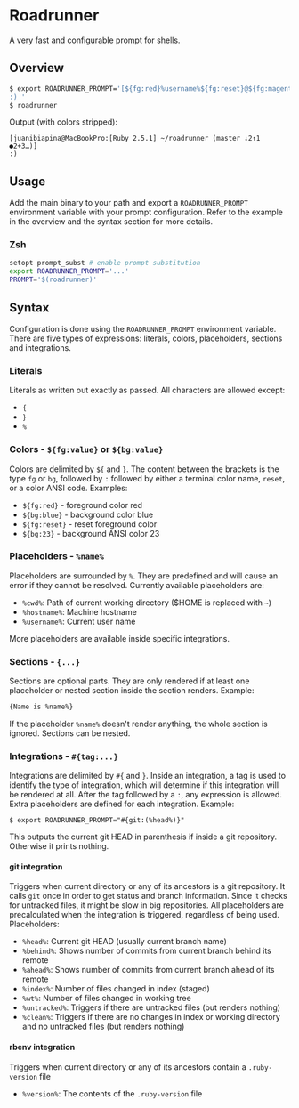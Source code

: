 # Roadrunner

A very fast and configurable prompt for shells.

## Overview

```sh
$ export ROADRUNNER_PROMPT='[${fg:red}%username%${fg:reset}@${fg:magenta}%hostname%${fg:reset}:#{rbenv:${fg:green}[Ruby %version%] }${fg:blue}%cwd%${fg:reset}#{git: ({${fg:magenta}%head%{reset}}{ ${fg:reset}{↓%behind%}{↑%ahead%}}{ {${fg:green}●%index%${fg:reset}}{${fg:red}+%wt%${fg:reset}}{${fg:reset}…%untracked%}{${fg:green}✓%clean%${fg:reset}})})}{reset}]
:) '
$ roadrunner
```

Output (with colors stripped):

```
[juanibiapina@MacBookPro:[Ruby 2.5.1] ~/roadrunner (master ↓2↑1 ●2+3…)]
:) 
```

## Usage

Add the main binary to your path and export a `ROADRUNNER_PROMPT` environment
variable with your prompt configuration. Refer to the example in the overview
and the syntax section for more details.

### Zsh

```sh
setopt prompt_subst # enable prompt substitution
export ROADRUNNER_PROMPT='...'
PROMPT='$(roadrunner)'
```

## Syntax

Configuration is done using the `ROADRUNNER_PROMPT` environment variable. There
are five types of expressions: literals, colors, placeholders, sections and integrations.

### Literals

Literals as written out exactly as passed. All characters are allowed except:

- `{`
- `}`
- `%`

### Colors - `${fg:value}` or `${bg:value}`

Colors are delimited by `${` and `}`. The content between the brackets is the
type `fg` or `bg`, followed by `:` followed by either a terminal color name,
`reset`, or a color ANSI code. Examples:

- `${fg:red}` - foreground color red
- `${bg:blue}` - background color blue
- `${fg:reset}` - reset foreground color
- `${bg:23}` - background ANSI color 23

### Placeholders - `%name%`

Placeholders are surrounded by `%`. They are predefined and will cause an error
if they cannot be resolved. Currently available placeholders are:

- `%cwd%`: Path of current working directory ($HOME is replaced with `~`)
- `%hostname%`: Machine hostname
- `%username%`: Current user name

More placeholders are available inside specific integrations.

### Sections - `{...}`

Sections are optional parts. They are only rendered if at least one placeholder
or nested section inside the section renders. Example:

```sh
{Name is %name%}
```

If the placeholder `%name%` doesn't render anything, the whole section is
ignored. Sections can be nested.

### Integrations - `#{tag:...}`

Integrations are delimited by `#{` and `}`. Inside an integration, a tag is used
to identify the type of integration, which will determine if this integration
will be rendered at all. After the tag followed by a `:`, any expression is
allowed. Extra placeholders are defined for each integration.  Example:

```
$ export ROADRUNNER_PROMPT="#{git:(%head%)}"
```

This outputs the current git HEAD in parenthesis if inside a git repository.
Otherwise it prints nothing.

#### git integration

Triggers when current directory or any of its ancestors is a git repository. It
calls `git` once in order to get status and branch information. Since it checks
for untracked files, it might be slow in big repositories. All placeholders are
precalculated when the integration is triggered, regardless of being used.
Placeholders:

- `%head%`: Current git HEAD (usually current branch name)
- `%behind%`: Shows number of commits from current branch behind its remote
- `%ahead%`: Shows number of commits from current branch ahead of its remote
- `%index%`: Number of files changed in index (staged)
- `%wt%`: Number of files changed in working tree
- `%untracked%`: Triggers if there are untracked files (but renders nothing)
- `%clean%`: Triggers if there are no changes in index or working directory and
  no untracked files (but renders nothing)

#### rbenv integration

Triggers when current directory or any of its ancestors contain a
`.ruby-version` file

- `%version%`: The contents of the `.ruby-version` file
